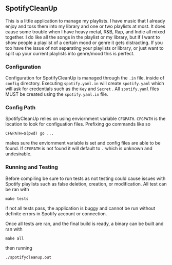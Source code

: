 ## SpotifyCleanUp
This is a little application to manage my playlists. I have music that I already enjoy and toss them into my library and one or two playlists at most. It does cause some trouble when I have heavy metal, R&B, Rap, and Indie all mixed together. I do like all the songs in the playlist or my library, but if I want to show people a playlist of a certain mood or genre it gets distracting. If you too have the issue of not separating your playlists or library, or just want to split up your current playlists into genre/mood this is perfect.

### Configuration
Configuration for SpotifyCleanUp is managed through the `.in` file. inside of `config` directory. Executing `spotify.yaml.in` will create `spotify.yaml` which will ask for credentials such as the `Key` and `Secret` . All `spotify.yaml` files MUST be created using the `spotify.yaml.in` file.

### Config Path
SpotifyCleanUp relies on using enviornment variable `CFGPATH`. `CFGPATH` is the
location to look for configuation files. Prefixing go commands like so
```
CFGPATH=$(pwd) go ...
```
makes sure the enviornment variable is set and config files are able to be found. If `CFGPATH` is not found it will default to `.` which is unknown and undesirable.

### Running and Testing
Before compiling be sure to run tests as not testing could cause issues with Spotify playlists such as false deletion, creation, or modification. 
All test can be ran with
```
make tests
```
if not all tests pass, the application is buggy and cannot be run without definite errors in Spotify account or connection.

Once all tests are ran, and the final build is ready, a binary can be built and ran with
```
make all
```
then running
```
./spotifycleanup.out
```